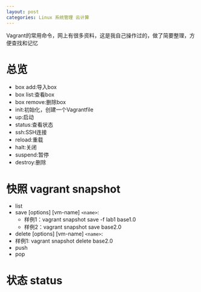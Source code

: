 ```yaml
---
layout: post
categories: Linux 系统管理 云计算
---
```


Vagrant的常用命令，网上有很多资料，这是我自己操作过的，做了简要整理，方便查找和记忆

# 总览

- box add:导入box
- box list:查看box
- box remove:删除box
- init:初始化，创建一个Vagrantfile
- up:启动
- status:查看状态
- ssh:SSH连接
- reload:重载
- halt:关闭
- suspend:暂停
- destroy:删除

# 快照 vagrant snapshot 

- list 
- save [options] [vm-name] `<name>`:
  - 样例1：vagrant snapshot save -f lab1 base1.0
  - 样例2：vagrant snapshot save base2.0
-  delete [options] [vm-name] `<name>`:
  - 样例1: vagrant snapshot delete base2.0
- push 
- pop 

# 状态 status

